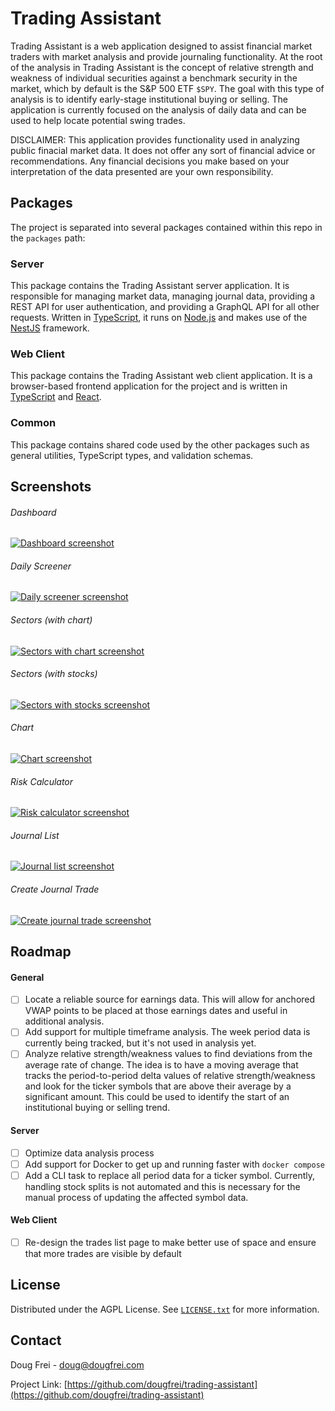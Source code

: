 # Trading Assistant

Trading Assistant is a web application designed to assist financial market traders with market analysis and provide journaling functionality. At the root of the analysis in Trading Assistant is the concept of relative strength and weakness of individual securities against a benchmark security in the market, which by default is the S&P 500 ETF `$SPY`. The goal with this type of analysis is to identify early-stage institutional buying or selling. The application is currently focused on the analysis of daily data and can be used to help locate potential swing trades.

DISCLAIMER: This application provides functionality used in analyzing public finacial market data. It does not offer any sort of financial advice or recommendations. Any financial decisions you make based on your interpretation of the data presented are your own responsibility.

## Packages

The project is separated into several packages contained within this repo in the `packages` path:

### Server

This package contains the Trading Assistant server application. It is responsible for managing market data, managing journal data, providing a REST API for user authentication, and providing a GraphQL API for all other requests. Written in [TypeScript](https://www.typescriptlang.org/), it runs on [Node.js](https://nodejs.org/en) and makes use of the [NestJS](https://nestjs.com/) framework.

### Web Client

This package contains the Trading Assistant web client application. It is a browser-based frontend application for the project and is written in [TypeScript](https://www.typescriptlang.org/) and [React](https://react.dev/).

### Common

This package contains shared code used by the other packages such as general utilities, TypeScript types, and validation schemas.

## Screenshots

###### Dashboard

[![Dashboard screenshot](assets/screenshots/readme/dashboard.webp)](assets/screenshots/full/dashboard.webp)

###### Daily Screener

[![Daily screener screenshot](assets/screenshots/readme/screener.webp)](assets/screenshots/full/screener.webp)

###### Sectors (with chart)

[![Sectors with chart screenshot](assets/screenshots/readme/sectors-chart.webp)](assets/screenshots/full/sectors-chart.webp)

###### Sectors (with stocks)

[![Sectors with stocks screenshot](assets/screenshots/readme/sectors-stocks.webp)](assets/screenshots/full/sectors-stocks.webp)

###### Chart

[![Chart screenshot](assets/screenshots/readme/chart.webp)](assets/screenshots/full/chart.webp)

###### Risk Calculator

[![Risk calculator screenshot](assets/screenshots/readme/risk-calculator.webp)](assets/screenshots/full/risk-calculator.webp)

###### Journal List

[![Journal list screenshot](assets/screenshots/readme/journal-list.webp)](assets/screenshots/full/journal-list.webp)

###### Create Journal Trade

[![Create journal trade screenshot](assets/screenshots/readme/journal-create-trade.webp)](assets/screenshots/full/journal-create-trade.webp)

## Roadmap

#### General

-   [ ] Locate a reliable source for earnings data. This will allow for anchored VWAP points to be placed at those earnings dates and useful in additional analysis.
-   [ ] Add support for multiple timeframe analysis. The week period data is currently being tracked, but it's not used in analysis yet.
-   [ ] Analyze relative strength/weakness values to find deviations from the average rate of change. The idea is to have a moving average that tracks the period-to-period delta values of relative strength/weakness and look for the ticker symbols that are above their average by a significant amount. This could be used to identify the start of an institutional buying or selling trend.

#### Server

-   [ ] Optimize data analysis process
-   [ ] Add support for Docker to get up and running faster with `docker compose`
-   [ ] Add a CLI task to replace all period data for a ticker symbol. Currently, handling stock splits is not automated and this is necessary for the manual process of updating the affected symbol data.

#### Web Client

-   [ ] Re-design the trades list page to make better use of space and ensure that more trades are visible by default

## License

Distributed under the AGPL License. See [`LICENSE.txt`](LICENSE.txt) for more information.

## Contact

Doug Frei - [doug@dougfrei.com](mailto:doug@dougfrei.com)

Project Link: [https://github.com/dougfrei/trading-assistant](https://github.com/dougfrei/trading-assistant)
